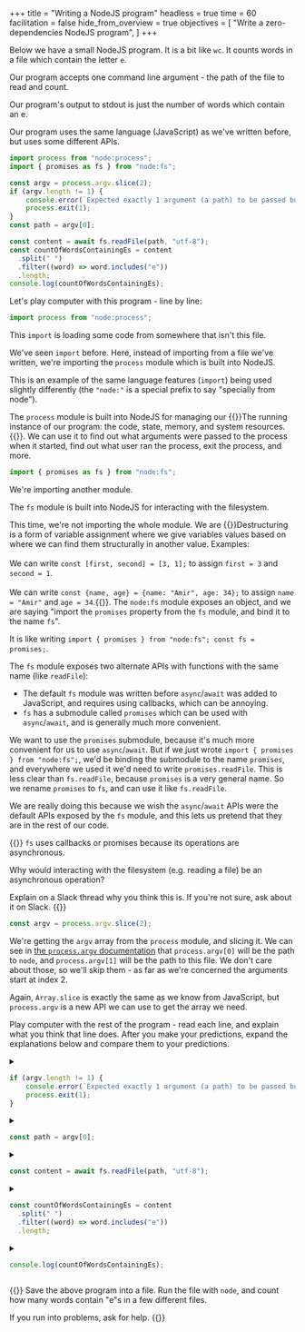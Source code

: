 +++
title = "Writing a NodeJS program"
headless = true
time = 60
facilitation = false
hide_from_overview = true
objectives = [
    "Write a zero-dependencies NodeJS program",
]
+++

Below we have a small NodeJS program. It is a bit like `wc`. It counts words in a file which contain the letter `e`.

Our program accepts one command line argument - the path of the file to read and count.

Our program's output to stdout is just the number of words which contain an e.

Our program uses the same language (JavaScript) as we've written before, but uses some different APIs.

```js
import process from "node:process";
import { promises as fs } from "node:fs";

const argv = process.argv.slice(2);
if (argv.length != 1) {
    console.error(`Expected exactly 1 argument (a path) to be passed but got ${argv.length}.`);
    process.exit(1);
}
const path = argv[0];

const content = await fs.readFile(path, "utf-8");
const countOfWordsContainingEs = content
  .split(" ")
  .filter((word) => word.includes("e"))
  .length;
console.log(countOfWordsContainingEs);
```

Let's play computer with this program - line by line:

```js
import process from "node:process";
```

This `import` is loading some code from somewhere that isn't this file.

We've seen `import` before. Here, instead of importing from a file we've written, we're importing the `process` module which is built into NodeJS.

This is an example of the same language features (`import`) being used slightly differently (the `"node:"` is a special prefix to say "specially from node").

The `process` module is built into NodeJS for managing our {{<tooltip text="process" title="Process">}}The running instance of our program: the code, state, memory, and system resources.{{</tooltip>}}. We can use it to find out what arguments were passed to the process when it started, find out what user ran the process, exit the process, and more.

```js
import { promises as fs } from "node:fs";
```

We're importing another module.

The `fs` module is built into NodeJS for interacting with the filesystem.

This time, we're not importing the whole module. We are {{<tooltip text="destructuring" title="Destructuring">}}Destructuring is a form of variable assignment where we give variables values based on where we can find them structurally in another value. Examples:<br /><br />We can write `const [first, second] = [3, 1];` to assign `first = 3` and `second = 1`.<br /><br />We can write `const {name, age} = {name: "Amir", age: 34};` to assign `name = "Amir"` and `age = 34`.{{</tooltip>}}. The `node:fs` module exposes an object, and we are saying "import the `promises` property from the `fs` module, and bind it to the name `fs`".

It is like writing `import { promises } from "node:fs"; const fs = promises;`.

The `fs` module exposes two alternate APIs with functions with the same name (like `readFile`):
* The default `fs` module was written before `async`/`await` was added to JavaScript, and requires using callbacks, which can be annoying.
* `fs` has a submodule called `promises` which can be used with `async`/`await`, and is generally much more convenient.

We want to use the `promises` submodule, because it's much more convenient for us to use `async`/`await`. But if we just wrote `import { promises } from "node:fs";`, we'd be binding the submodule to the name `promises`, and everywhere we used it we'd need to write `promises.readFile`. This is less clear than `fs.readFile`, because `promises` is a very general name. So we rename `promises` to `fs`, and can use it like `fs.readFile`.

We are really doing this because we wish the `async`/`await` APIs were the default APIs exposed by the `fs` module, and this lets us pretend that they are in the rest of our code.

{{<note type="🧠 Think">}}
`fs` uses callbacks or promises because its operations are asynchronous.

Why would interacting with the filesystem (e.g. reading a file) be an asynchronous operation?

Explain on a Slack thread why you think this is. If you're not sure, ask about it on Slack.
{{</note>}}

```js
const argv = process.argv.slice(2);
```

We're getting the `argv` array from the `process` module, and slicing it. We can see in [the `process.argv` documentation](https://nodejs.org/api/process.html#processargv) that `process.argv[0]` will be the path to `node`, and `process.argv[1]` will be the path to this file. We don't care about those, so we'll skip them - as far as we're concerned the arguments start at index 2.

Again, `Array.slice` is exactly the same as we know from JavaScript, but `process.argv` is a new API we can use to get the array we need.

Play computer with the rest of the program - read each line, and explain what you think that line does. After you make your predictions, expand the explanations below and compare them to your predictions.

<details>
<summary>

```js
if (argv.length != 1) {
    console.error(`Expected exactly 1 argument (a path) to be passed but got ${argv.length}.`);
    process.exit(1);
}
```
</summary>
We always expect our program to be given exactly one argument. Here we check this using an `if` statement, just like we've seen before.

`console.error` writes a message to stderr (which is where error messages should go).

`process.exit` is a function which, when called, will stop our program running. Passing a non-zero number to it indicates that our program did not succeed. We can read more about it in the official NodeJS documentation for the `process` module.

</details>

<details>
<summary>

```js
const path = argv[0];
```
</summary>

Giving a useful name to our argument.
</details>

<details>
<summary>

```js
const content = await fs.readFile(path, "utf-8");
```
</summary>

Reading the file at the path passed as an argument. We're using the `fs` module here from `node`, but everything else is just JavaScript - declaring a variable, using `await` because `fs.promises.readFile` is an `async` function, calling a function.

You can read more about this in [the documentation for `fs.promises.readFile`](https://nodejs.org/api/fs.html#fspromisesreadfilepath-options).
</details>

<details>
<summary>

```js
const countOfWordsContainingEs = content
  .split(" ")
  .filter((word) => word.includes("e"))
  .length;
```
</summary>

Just some regular JavaScript. Taking a string, splitting it into an array, filtering the array, searching strings to see if they contain any e characters, and getting the length of an array.
</details>

<details>
<summary>

```js
console.log(countOfWordsContainingEs);
```
</summary>

`console.log` in a NodeJS environment logs to stdout, so this outputs our result to stdout.
</details>

{{<note type="Exercise">}}
Save the above program into a file. Run the file with `node`, and count how many words contain "e"s in a few different files.

If you run into problems, ask for help.
{{</note>}}
